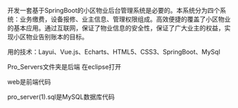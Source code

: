 开发一套基于SpringBoot的小区物业后台管理系统是必要的。本系统分为四个系统：业务缴费，设备报修、业主信息、管理权限组成。高效便捷的覆盖了小区物业的基本应用。通过互联网，保证了物业信息的安全性，保证了广大业主的权益，实现小区物业告别账本的目标。

用的技术：Layui、Vue.js、Echarts、HTML5、CSS3、SpringBoot、MySql

Pro_Servers文件夹是后端 在eclipse打开

web是前端代码

pro_server(1).sql是MySQL数据库代码

